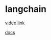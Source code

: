 # langchain

[video link](https://learn.deeplearning.ai/langchain-chat-with-your-data)

[docs](https://python.langchain.com/docs/use_cases/agent_simulations/)